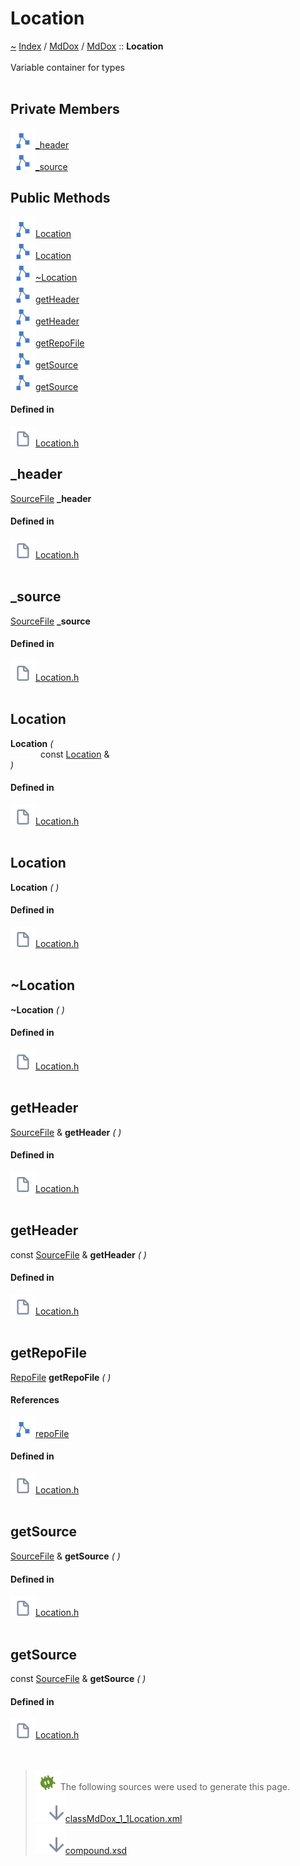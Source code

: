 <a id="location"></a>
<h1>Location</h1>
<a id="classMdDox_1_1Location"></a>
<a href="https://github.com/CharlesCarley/MdDox">~</a>
<a href="indexpage.md#index">Index</a>
<span class="inline-text">/</span>
<a href="index.md#mddox">MdDox</a>
<span class="inline-text">/</span>
<a href="namespaceMdDox.md#">MdDox</a>
<span class="inline-text">::</span>
<span class="bold-text"><b>Location</b></span>
<br/>
<br/>
<span class="inline-text">Variable container for types </span>
<br/>
<br/>
<a id="private-members"></a>
<h2>Private Members</h2>
<span class="icon-list-item"><a href="#_header" class="icon-list-item"><img src="../images/class.svg" class="icon-list-item"/><span class="icon-list-item">_header</span>
</a>
</span>
<br/>
<span class="icon-list-item"><a href="#_source" class="icon-list-item"><img src="../images/class.svg" class="icon-list-item"/><span class="icon-list-item">_source</span>
</a>
</span>
<br/>
<a id="public-methods"></a>
<h2>Public Methods</h2>
<span class="icon-list-item"><a href="#location" class="icon-list-item"><img src="../images/class.svg" class="icon-list-item"/><span class="icon-list-item">Location</span>
</a>
</span>
<br/>
<span class="icon-list-item"><a href="#location" class="icon-list-item"><img src="../images/class.svg" class="icon-list-item"/><span class="icon-list-item">Location</span>
</a>
</span>
<br/>
<span class="icon-list-item"><a href="#~location" class="icon-list-item"><img src="../images/class.svg" class="icon-list-item"/><span class="icon-list-item">~Location</span>
</a>
</span>
<br/>
<span class="icon-list-item"><a href="#getheader" class="icon-list-item"><img src="../images/class.svg" class="icon-list-item"/><span class="icon-list-item">getHeader</span>
</a>
</span>
<br/>
<span class="icon-list-item"><a href="#getheader" class="icon-list-item"><img src="../images/class.svg" class="icon-list-item"/><span class="icon-list-item">getHeader</span>
</a>
</span>
<br/>
<span class="icon-list-item"><a href="#getrepofile" class="icon-list-item"><img src="../images/class.svg" class="icon-list-item"/><span class="icon-list-item">getRepoFile</span>
</a>
</span>
<br/>
<span class="icon-list-item"><a href="#getsource" class="icon-list-item"><img src="../images/class.svg" class="icon-list-item"/><span class="icon-list-item">getSource</span>
</a>
</span>
<br/>
<span class="icon-list-item"><a href="#getsource" class="icon-list-item"><img src="../images/class.svg" class="icon-list-item"/><span class="icon-list-item">getSource</span>
</a>
</span>
<br/>
<a id="defined-in"></a>
<h4>Defined in</h4>
<span class="icon-list-item"><a href="https://github.com/CharlesCarley/MdDox/blob/master//Source/MdDoxTree/Location.h#L32" class="icon-list-item"><img src="../images/file.svg" class="icon-list-item"/><span class="icon-list-item">Location.h</span>
</a>
</span>
<br/>
<a id="_header"></a>
<h2>_header</h2>
<a href="classMdDox_1_1SourceFile.md#sourcefile">SourceFile</a>
<span class="bold-text"><b>_header</b></span>
<br/>
<a id="defined-in"></a>
<h4>Defined in</h4>
<span class="icon-list-item"><a href="https://github.com/CharlesCarley/MdDox/blob/master//Source/MdDoxTree/Location.h#L34" class="icon-list-item"><img src="../images/file.svg" class="icon-list-item"/><span class="icon-list-item">Location.h</span>
</a>
</span>
<br/>
<br/>
<a id="_source"></a>
<h2>_source</h2>
<a href="classMdDox_1_1SourceFile.md#sourcefile">SourceFile</a>
<span class="bold-text"><b>_source</b></span>
<br/>
<a id="defined-in"></a>
<h4>Defined in</h4>
<span class="icon-list-item"><a href="https://github.com/CharlesCarley/MdDox/blob/master//Source/MdDoxTree/Location.h#L35" class="icon-list-item"><img src="../images/file.svg" class="icon-list-item"/><span class="icon-list-item">Location.h</span>
</a>
</span>
<br/>
<br/>
<a id="location"></a>
<h2>Location</h2>
<span class="bold-text"><b>Location</b></span>
<span class="italic-text"><i>(</i></span>
<div class="paragraph">
<span class="paragraph"><img src="../images/horSpace24px.svg"/><span class="inline-text">const </span>
<a href="classMdDox_1_1Location.md#location">Location</a>
<span class="inline-text"> &amp;</span>
</span>
</div>
<span class="italic-text"><i>)</i></span>
<a id="defined-in"></a>
<h4>Defined in</h4>
<span class="icon-list-item"><a href="https://github.com/CharlesCarley/MdDox/blob/master//Source/MdDoxTree/Location.h#L38" class="icon-list-item"><img src="../images/file.svg" class="icon-list-item"/><span class="icon-list-item">Location.h</span>
</a>
</span>
<br/>
<br/>
<a id="location"></a>
<h2>Location</h2>
<span class="bold-text"><b>Location</b></span>
<span class="italic-text"><i>(</i></span>
<span class="italic-text"><i>)</i></span>
<a id="defined-in"></a>
<h4>Defined in</h4>
<span class="icon-list-item"><a href="https://github.com/CharlesCarley/MdDox/blob/master//Source/MdDoxTree/Location.h#L39" class="icon-list-item"><img src="../images/file.svg" class="icon-list-item"/><span class="icon-list-item">Location.h</span>
</a>
</span>
<br/>
<br/>
<a id="~location"></a>
<h2>~Location</h2>
<span class="bold-text"><b>~Location</b></span>
<span class="italic-text"><i>(</i></span>
<span class="italic-text"><i>)</i></span>
<a id="defined-in"></a>
<h4>Defined in</h4>
<span class="icon-list-item"><a href="https://github.com/CharlesCarley/MdDox/blob/master//Source/MdDoxTree/Location.h#L40" class="icon-list-item"><img src="../images/file.svg" class="icon-list-item"/><span class="icon-list-item">Location.h</span>
</a>
</span>
<br/>
<br/>
<a id="getheader"></a>
<h2>getHeader</h2>
<a href="classMdDox_1_1SourceFile.md#sourcefile">SourceFile</a>
<span class="inline-text"> &amp;</span>
<span class="bold-text"><b>getHeader</b></span>
<span class="italic-text"><i>(</i></span>
<span class="italic-text"><i>)</i></span>
<a id="defined-in"></a>
<h4>Defined in</h4>
<span class="icon-list-item"><a href="https://github.com/CharlesCarley/MdDox/blob/master//Source/MdDoxTree/Location.h#L42" class="icon-list-item"><img src="../images/file.svg" class="icon-list-item"/><span class="icon-list-item">Location.h</span>
</a>
</span>
<br/>
<br/>
<a id="getheader"></a>
<h2>getHeader</h2>
<span class="inline-text">const </span>
<a href="classMdDox_1_1SourceFile.md#sourcefile">SourceFile</a>
<span class="inline-text"> &amp;</span>
<span class="bold-text"><b>getHeader</b></span>
<span class="italic-text"><i>(</i></span>
<span class="italic-text"><i>)</i></span>
<a id="defined-in"></a>
<h4>Defined in</h4>
<span class="icon-list-item"><a href="https://github.com/CharlesCarley/MdDox/blob/master//Source/MdDoxTree/Location.h#L46" class="icon-list-item"><img src="../images/file.svg" class="icon-list-item"/><span class="icon-list-item">Location.h</span>
</a>
</span>
<br/>
<br/>
<a id="getrepofile"></a>
<h2>getRepoFile</h2>
<a href="classMdDox_1_1RepoFile.md#repofile">RepoFile</a>
<span class="bold-text"><b>getRepoFile</b></span>
<span class="italic-text"><i>(</i></span>
<span class="italic-text"><i>)</i></span>
<a id="references"></a>
<h4>References</h4>
<span class="icon-list-item"><a href="classMdDox_1_1SourceFile.md#repofile" class="icon-list-item"><img src="../images/class.svg" class="icon-list-item"/><span class="icon-list-item">repoFile</span>
</a>
</span>
<br/>
<a id="defined-in"></a>
<h4>Defined in</h4>
<span class="icon-list-item"><a href="https://github.com/CharlesCarley/MdDox/blob/master//Source/MdDoxTree/Location.h#L50" class="icon-list-item"><img src="../images/file.svg" class="icon-list-item"/><span class="icon-list-item">Location.h</span>
</a>
</span>
<br/>
<br/>
<a id="getsource"></a>
<h2>getSource</h2>
<a href="classMdDox_1_1SourceFile.md#sourcefile">SourceFile</a>
<span class="inline-text"> &amp;</span>
<span class="bold-text"><b>getSource</b></span>
<span class="italic-text"><i>(</i></span>
<span class="italic-text"><i>)</i></span>
<a id="defined-in"></a>
<h4>Defined in</h4>
<span class="icon-list-item"><a href="https://github.com/CharlesCarley/MdDox/blob/master//Source/MdDoxTree/Location.h#L44" class="icon-list-item"><img src="../images/file.svg" class="icon-list-item"/><span class="icon-list-item">Location.h</span>
</a>
</span>
<br/>
<br/>
<a id="getsource"></a>
<h2>getSource</h2>
<span class="inline-text">const </span>
<a href="classMdDox_1_1SourceFile.md#sourcefile">SourceFile</a>
<span class="inline-text"> &amp;</span>
<span class="bold-text"><b>getSource</b></span>
<span class="italic-text"><i>(</i></span>
<span class="italic-text"><i>)</i></span>
<a id="defined-in"></a>
<h4>Defined in</h4>
<span class="icon-list-item"><a href="https://github.com/CharlesCarley/MdDox/blob/master//Source/MdDoxTree/Location.h#L48" class="icon-list-item"><img src="../images/file.svg" class="icon-list-item"/><span class="icon-list-item">Location.h</span>
</a>
</span>
<br/>
<br/>
<br/>
<blockquote>
<img src="../images/debug.svg"/><span class="inline-text">The following sources were used to generate this page.</span>
<br/>
<span class="icon-list-item"><a href="../xml/classMdDox_1_1Location.xml#L1" class="icon-list-item"><img src="../images/lookInside.svg" class="icon-list-item"/><span class="icon-list-item">classMdDox_1_1Location.xml</span>
</a>
</span>
<br/>
<span class="icon-list-item"><a href="../xml/compound.xsd#L1" class="icon-list-item"><img src="../images/lookInside.svg" class="icon-list-item"/><span class="icon-list-item">compound.xsd</span>
</a>
</span>
</blockquote>
</div>
</div>
</body>
</html>
